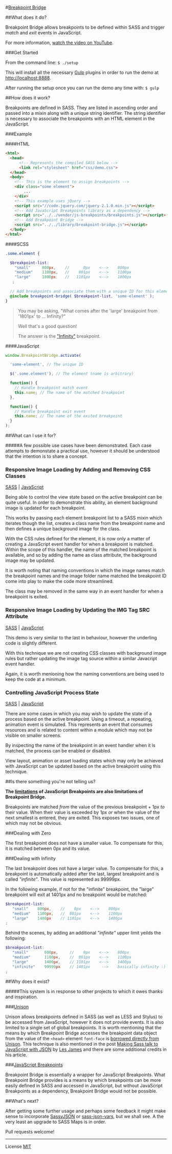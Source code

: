 #[Breakpoint Bridge](http://raypatterson.github.io/breakpoint-bridge/)

##What does it do?

Breakpoint Bridge allows breakpoints to be defined within SASS and trigger _match_ and _exit_ events in JavaScript.

For more information, [watch the video on YouTube](https://www.youtube.com/watch?v=YX3QUPNBeTE).

###Get Started

From the command line: `$ ./setup`

This will install all the necessary [Gulp](http://gulpjs.com/) plugins in order to run the demo at [http://localhost:8888](http://localhost:8888).

After running the setup once you can run the demo any time with: `$ gulp`

##How does it work?

Breakpoints are defined in SASS. They are listed in ascending order and passed into a mixin along with a unique string identifier. The string identifier is necessary to associate the breakpoints with an HTML element in the JavaScript. 

###Example

####HTML
```html
<html>
  <head>
      <!-- Represents the compiled SASS below -->
      <link rel="stylesheet" href="css/demo.css">
  </head>
  <body>
  	<!-- This is the element to assign breakpoints -->
    <div class="some element">
    	...
    </div>
    <!-- This example uses jQuery -->
    <script src="//code.jquery.com/jquery-2.1.0.min.js"></script>
  	<!-- Add JavaScript Breakpoints library as a dependency -->
    <script src="../../vendor/js-breakpoints/breakpoints.js"></script>
  	<!-- Add Breakpoint Bridge -->
    <script src="../../library/breakpoint-bridge.js"></script>
  </body>
</html>

```

####SCSS
```scss
.some.element {

  $breakpoint-list:
    "small"     800px,    //      0px    <-->    800px
    "medium"    1100px,   //    801px    <-->    1100px
    "large"     1800px    //   1101px    <-->    1800px
   ;
  
  // Add breakpoints and associate them with a unique ID for this element.
  @include breakpoint-bridge( $breakpoint-list, 'some-element' ); 
}

```

> You may be asking, "What comes after the 'large' breakpoint from '1801px' to … Infinity?" 
> 
> Well that's a good question! 
>
> The answer is the ["Infinity"](#infinity) breakpoint.

####JavaScript
```javascript
window.BreakpointBridge.activate(

  'some-element', // The unique ID

  $('.some.element'), // The element (name is arbitrary)

  function() {
    // Handle breakpoint match event
    this.name; // The name of the matched breakpoint
  }, 

  function() {
    // Handle breakpoint exit event
    this.name; // The name of the exited breakpoint
  }
);

```

##What can I use it for?

#####A few possible use cases have been demonstrated. Each case attempts to demonstate a practical use, however it should be understood that the intention is to share a concept. 

### Responsive Image Loading by Adding and Removing CSS Classes

[SASS](https://github.com/RayPatterson/breakpoint-bridge/blob/master/demo/source/sass/_demo-background-image.scss) | [JavaScript](https://github.com/RayPatterson/breakpoint-bridge/blob/master/demo/source/js/demo-background-image.js)

Being able to control the view state based on the active breakpoint can be quite useful. In order to demonstrate this ability, an element background image is updated for each breakpoint. 

This works by passing each element breakpoint list to a SASS mixin which iterates though the list, creates a class name from the breakpoint name and then defines a unique background image for the class.

With the CSS rules defined for the element, it is now only a matter of creating a JavaScript event handler for when a breakpoint is matched. Within the scope of this handler, the name of the matched breakpoint is available, and so by adding the name as class attribute, the background image may be updated.

It is worth noting that naming conventions in which the image names match the breakpoint names and the image folder name matched the breakpoint ID come into play to make the code more streamlined.

The class may be removed in the same way in an event handler for when a breakpoint is exited.

### Responsive Image Loading by Updating the IMG Tag SRC Attribute

[SASS](https://github.com/RayPatterson/breakpoint-bridge/blob/master/demo/source/sass/_demo-inline-image.scss) | [JavaScript](https://github.com/RayPatterson/breakpoint-bridge/blob/master/demo/source/js/demo-inline-image.js)

This demo is very similar to the last in behaviour, however the underling code is slightly different.

With this technique we are not creating CSS classes with background image rules but rather updating the image tag source within a similar Javacript event handler.

Again, it is worth menioning how the naming conventions are being used to keep the code at a minimum.

### Controlling JavaScript Process State

[SASS](https://github.com/RayPatterson/breakpoint-bridge/blob/master/demo/source/sass/_demo-process-state.scss) | [JavaScript](https://github.com/RayPatterson/breakpoint-bridge/blob/master/demo/source/js/demo-process-state.js)

There are some cases in which you may wish to update the state of a process based on the active breakpoint. Using a timeout, a repeating, animation event is simulated. This represents an event that consumes resources and is related to content within a module which may not be visible on smaller screens. 

By inspecting the name of the breakpoint in an event handler when it is matched, the process can be enabled or disabled.

View layout, animation or asset loading states which may only be achieved with JavaScript can be updated based on the active breakpoint using this technique.

##Is there something you're not telling us?

**The [limitations](https://github.com/14islands/js-breakpoints#limitations) of JavaScript Breakpoints are also limitations of Breakpoint Bridge.**

Breakpoints are matched _from_ the value of the previous breakpoint + 1px _to_ their value. When their value is exceeded by 1px _or_ when the value of the next smallest is entered, they are exited. This exposes two issues, one of which may not be obvious.

###Dealing with Zero

The first breakpoint does not have a smaller value. To compensate for this, it is matched between 0px and its value.

<a name="infinity"></a>
###Dealing with Infinity

The last breakpoint does not have a larger value. To compensate for this, a breakpoint is automatically added after the last, largest breakpoint and is called *"infinite"*. This value is represented as 99999px.

In the following example, if not for the "infinite" breakpoint, the "large" breakpoint will exit at 1401px and no breakpoint would be matched:

```scss
$breakpoint-list:
   "small"    800px,    //    0px    <-->    800px
   "medium"   1100px,   //  801px    <-->    1100px
   "large"    1400px    // 1101px    <-->    1400px
;
```

Behind the scenes, by adding an additional *"infinite"* upper limit yeilds the following:

```scss
$breakpoint-list:
   "small"       800px,     //    0px    <-->    800px
   "medium"      1100px,    //  801px    <-->    1100px
   "large"       1400px,    // 1101px    <-->    1400px
   "infinite"    99999px    // 1401px     -->    basically infinity :)
;
```


##Why does it exist?

#####This system is in response to other projects to which it owes thanks and inspiration.

###[Unison](http://bjork24.github.io/Unison/)

Unison allows breakpoints defined in SASS (as well as LESS and Stylus) to be accessed from JavaScript, however it does not provide events. It is also limited to a single set of global breakpoints. It is worth mentioning that the means by which Breakpoint Bridge accesses the breakpoint data object from the value of the `<head>` element `font-face` is [borrowed directly from Unison](https://github.com/bjork24/Unison/blob/master/css/_breakpoints.scss#L34-L39). This technique is also mentioned in the post [Making Sass talk to JavaScript with JSON](http://css-tricks.com/making-sass-talk-to-javascript-with-json/) by [Les James](https://github.com/lesjames) and there are some additional credits in his article.

###[JavaScript Breakpoints](https://github.com/14islands/js-breakpoints)

Breakpoint Bridge is essentially a wrapper for JavaScript Breakpoints. What Breakpoint Bridge provides is a means by which breakpoints can be more easily defined in SASS and accessed in JavaScript, but without JavaScript Breakpoints as a dependency, Breakpoint Bridge would not be possible. 

##What's next?

After getting some further usage and perhaps some feedback it might make sense to incorporate [SassyJSON](http://hugogiraudel.com/2014/01/20/json-in-sass/) or [sass-json-vars](http://viget.com/extend/sharing-data-between-sass-and-javascript-with-json), but we shall see. A the very least an upgrade to SASS Maps is in order. 

Pull requests welcome!

---

License [MIT](https://raw.github.com/RayPatterson/breakpoint-bridge/master/LICENSE)
